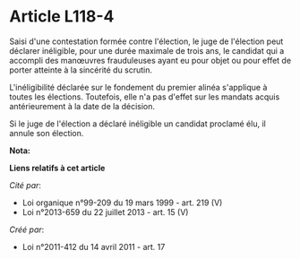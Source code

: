 # Article L118-4

Saisi d'une contestation formée contre l'élection, le juge de l'élection peut déclarer inéligible, pour une durée maximale de
trois ans, le candidat qui a accompli des manœuvres frauduleuses ayant eu pour objet ou pour effet de porter atteinte à la
sincérité du scrutin.

L'inéligibilité déclarée sur le fondement du premier alinéa s'applique à toutes les élections. Toutefois, elle n'a pas
d'effet sur les mandats acquis antérieurement à la date de la décision.

Si le juge de l'élection a déclaré inéligible un candidat proclamé élu, il annule son élection.

**Nota:**



**Liens relatifs à cet article**

_Cité par_:

  - Loi organique n°99-209 du 19 mars 1999 - art. 219 (V)
  - Loi n°2013-659 du 22 juillet 2013 - art. 15 (V)

_Créé par_:

  - Loi n°2011-412 du 14 avril 2011 - art. 17
